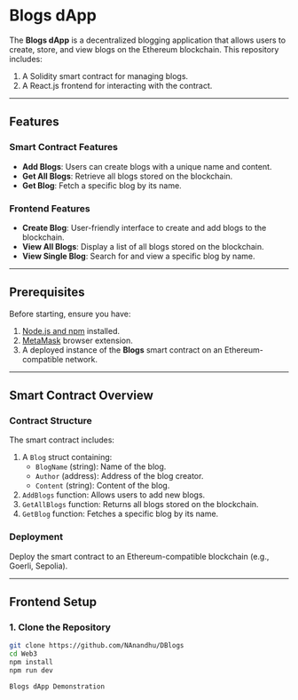 # Blogs dApp

The **Blogs dApp** is a decentralized blogging application that allows users to create, store, and view blogs on the Ethereum blockchain. This repository includes:
1. A Solidity smart contract for managing blogs.
2. A React.js frontend for interacting with the contract.

---

## Features

### Smart Contract Features
- **Add Blogs**: Users can create blogs with a unique name and content.
- **Get All Blogs**: Retrieve all blogs stored on the blockchain.
- **Get Blog**: Fetch a specific blog by its name.

### Frontend Features
- **Create Blog**: User-friendly interface to create and add blogs to the blockchain.
- **View All Blogs**: Display a list of all blogs stored on the blockchain.
- **View Single Blog**: Search for and view a specific blog by name.

---

## Prerequisites

Before starting, ensure you have:
1. [Node.js and npm](https://nodejs.org/) installed.
2. [MetaMask](https://metamask.io/) browser extension.
3. A deployed instance of the **Blogs** smart contract on an Ethereum-compatible network.

---

## Smart Contract Overview

### Contract Structure
The smart contract includes:
1. A `Blog` struct containing:
   - `BlogName` (string): Name of the blog.
   - `Author` (address): Address of the blog creator.
   - `Content` (string): Content of the blog.
2. `AddBlogs` function: Allows users to add new blogs.
3. `GetAllBlogs` function: Returns all blogs stored on the blockchain.
4. `GetBlog` function: Fetches a specific blog by its name.

### Deployment
Deploy the smart contract to an Ethereum-compatible blockchain (e.g., Goerli, Sepolia).

---

## Frontend Setup

### 1. Clone the Repository
```bash
git clone https://github.com/NAnandhu/DBlogs
cd Web3
npm install
npm run dev

Blogs dApp Demonstration
